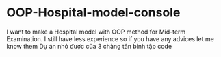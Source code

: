 # OOP-Hospital-model-console
I want to make a Hospital model with OOP method for Mid-term Examination. I still have less experience so if you have any advices let me know them
Dự án nhỏ được của 3 chàng tân binh tập code
